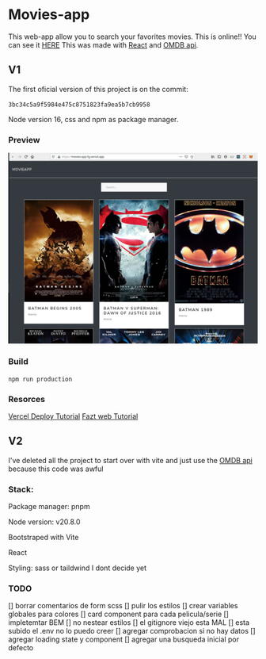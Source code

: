 # Movies-app

This web-app allow you to search your favorites movies.
This is online!! You can see it [HERE](https://movies-app-fg.vercel.app/)
This was made with [React](https://es.reactjs.org/) and [OMDB api](http://www.omdbapi.com/).


## V1

The first oficial version of this project is on the commit:
```
3bc34c5a9f5984e475c8751823fa9ea5b7cb9958
```
Node version 16, css and npm as package manager.

### Preview

![home project screenshot](https://github.com/franciscoG98/movies-app/blob/main/media/homeScreen.png)


### Build
```
npm run production
```

### Resorces
[Vercel Deploy Tutorial](https://www.youtube.com/watch?v=lAJ6LyvW_cw)
[Fazt web Tutorial](https://youtu.be/SJwWQATQGvc)


## V2

I've deleted all the project to start over with vite and just use the [OMDB api](http://www.omdbapi.com/) because this code was awful

### Stack:

Package manager: pnpm

Node version: v20.8.0

Bootstraped with Vite

React

Styling: sass or taildwind I dont decide yet

### TODO

[] borrar comentarios de form scss
[] pulir los estilos
[] crear variables globales para colores
[] card component para cada pelicula/serie
[] impletemtar BEM
[] no nestear estilos
[] el gitignore viejo esta MAL
[] esta subido el .env no lo puedo creer
[] agregar comprobacion si no hay datos
[] agregar loading state y component
[] agregar una busqueda inicial por defecto
